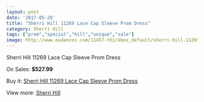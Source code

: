 ```yaml
---
layout: post
date: '2017-05-28'
title: "Sherri Hill 11269 Lace Cap Sleeve Prom Dress"
category: Sherri Hill
tags: ["prom","special","hill","unique","sale"]
image: http://www.eudances.com/11457-thickbox_default/sherri-hill-11269-lace-cap-sleeve-prom-dress.jpg
---
```

Sherri Hill 11269 Lace Cap Sleeve Prom Dress

On Sales: **$527.99**
<a href="https://www.eudances.com/en/sherri-hill/3637-sherri-hill-11269-lace-cap-sleeve-prom-dress.html"><amp-img layout="responsive" width="600" height="600" src="//www.eudances.com/11457-thickbox_default/sherri-hill-11269-lace-cap-sleeve-prom-dress.jpg" alt="Sherri Hill 11269 Lace Cap Sleeve Prom Dress 0" /></a>
<a href="https://www.eudances.com/en/sherri-hill/3637-sherri-hill-11269-lace-cap-sleeve-prom-dress.html"><amp-img layout="responsive" width="600" height="600" src="//www.eudances.com/11459-thickbox_default/sherri-hill-11269-lace-cap-sleeve-prom-dress.jpg" alt="Sherri Hill 11269 Lace Cap Sleeve Prom Dress 1" /></a>
<a href="https://www.eudances.com/en/sherri-hill/3637-sherri-hill-11269-lace-cap-sleeve-prom-dress.html"><amp-img layout="responsive" width="600" height="600" src="//www.eudances.com/11458-thickbox_default/sherri-hill-11269-lace-cap-sleeve-prom-dress.jpg" alt="Sherri Hill 11269 Lace Cap Sleeve Prom Dress 2" /></a>

Buy it: [Sherri Hill 11269 Lace Cap Sleeve Prom Dress](https://www.eudances.com/en/sherri-hill/3637-sherri-hill-11269-lace-cap-sleeve-prom-dress.html "Sherri Hill 11269 Lace Cap Sleeve Prom Dress")

View more: [Sherri Hill](https://www.eudances.com/en/80-Sherri-Hill "Sherri Hill")